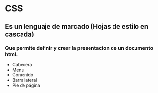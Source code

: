 # CSS 
## Es un lenguaje de marcado (Hojas de estilo en cascada)
### Que permite definir y crear la presentacion de un documento html.

- Cabecera
- Menu
- Contenido
- Barra lateral
- Pie de página